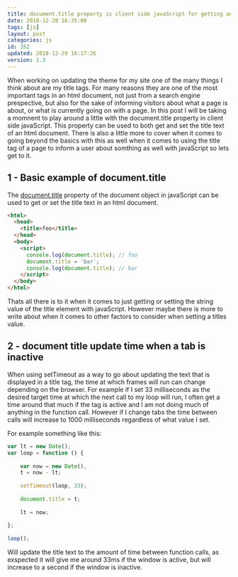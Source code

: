 ```yaml
---
title: document.title property is client side javaScript for getting and setting the title tag
date: 2018-12-28 16:35:00
tags: [js]
layout: post
categories: js
id: 352
updated: 2018-12-29 16:17:26
version: 1.3
---
```


When working on updating the theme for my site one of the many things I think about are my title tags. For many reasons they are one of the most important tags in an html document, not just from a search engine prespective, but also for the sake of informing visitors about what a page is about, or what is currently going on with a page. In this post I will be taking a momnent to play around a little with the document.title property in client side javaScript. This property can be used to both get and set the title text of an html document. There is also a little more to cover when it comes to going beyond the basics with this as well when it comes to using the title tag of a page to inform a user about somthing as well with javaScript so lets get to it.

<!-- more -->

## 1 - Basic example of document.title

The [document.title](https://developer.mozilla.org/en-US/docs/Web/API/Document/title) property of the document object in javaScript can be used to get or set the title text in an html document.

```html
<html>
  <head>
    <title>foo</title>
  </head>
  <body>
    <script>
      console.log(document.title); // foo
      document.title = 'bar';
      console.log(document.title); // bar
    </script>
  </body>
</html>
```

Thats all there is to it when it comes to just getting or setting the string value of the title element with javaScript. However maybe there is more to write about when it comes to other factors to consider when setting a titles value. 

## 2 - document title update time when a tab is inactive

When using setTimeout as a way to go about updating the text that is displayed in a title tag, the time at which frames will run can change depending on the browser. For example if I set 33 milliseconds as the desired target time at which the next call to my loop will run, I often get a time around that much if the tag is active and I am not doing much of anything in the function call. However if I change tabs the time between calls will increase to 1000 milliseconds regardless of what value I set.

For example something like this:

```js
var lt = new Date();
var loop = function () {
 
    var now = new Date(),
    t = now - lt;
 
    setTimeout(loop, 33);
 
    document.title = t;
 
    lt = now;
 
};
 
loop();
```

Will update the title text to the amount of time between function calls, as exspected it will give me around 33ms if the window is active, but will increase to a second if the window is inactive.
